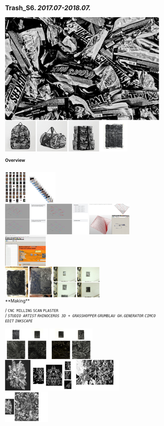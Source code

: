 
## Trash_S6. _2017.07-2018.07._  
![Trash_S6](/projects/Trash_S6/100.jpg)<a href="https://ewwgene.github.io/projects/Trash_S6/101.jpg"><img src="/projects/Trash_S6/101.jpg" height="100"></a> <a href="https://ewwgene.github.io/projects/Trash_S6/102.jpg"><img src="/projects/Trash_S6/102.jpg" height="100"></a> <a href="https://ewwgene.github.io/projects/Trash_S6/103.jpg"><img src="/projects/Trash_S6/103.jpg" height="100"></a> <a href="https://ewwgene.github.io/projects/Trash_S6/110.jpg"><img src="/projects/Trash_S6/110.jpg" height="100"></a> 
<br>  
**Overview**  
 
<br>
<a href="https://ewwgene.github.io/projects/Trash_S6/Making/307.jpg"><img src="/projects/Trash_S6/Making/307.jpg" height="100"></a> <a href="https://ewwgene.github.io/projects/Trash_S6/Making/309.jpg"><img src="/projects/Trash_S6/Making/309.jpg" height="100"></a> <br><a href="https://ewwgene.github.io/projects/Trash_S6/Making/411.jpg"><img src="/projects/Trash_S6/Making/411.jpg" height="100"></a> <a href="https://ewwgene.github.io/projects/Trash_S6/Making/413.jpg"><img src="/projects/Trash_S6/Making/413.jpg" height="100"></a> <a href="https://ewwgene.github.io/projects/Trash_S6/Making/415.jpg"><img src="/projects/Trash_S6/Making/415.jpg" height="100"></a> <a href="https://ewwgene.github.io/projects/Trash_S6/Making/417.jpg"><img src="/projects/Trash_S6/Making/417.jpg" height="100"></a> <br><a href="https://ewwgene.github.io/projects/Trash_S6/Making/613.jpg"><img src="/projects/Trash_S6/Making/613.jpg" height="100"></a> <a href="https://ewwgene.github.io/projects/Trash_S6/Making/614.jpg"><img src="/projects/Trash_S6/Making/614.jpg" height="100"></a> <a href="https://ewwgene.github.io/projects/Trash_S6/Making/615.jpg"><img src="/projects/Trash_S6/Making/615.jpg" height="100"></a> <a href="https://ewwgene.github.io/projects/Trash_S6/Making/617.jpg"><img src="/projects/Trash_S6/Making/617.jpg" height="100"></a> <br>  
**Making**  
  
/
`CNC MILLING` `SCAN` `PLASTER`   
/
_`STUDIO ARTIST`_ _`RHINOCEROS 3D + GRASSHOPPER`_ _`GRUMBLAU GH.GENERATOR`_ _`CIMCO EDIT`_ _`INKSCAPE`_   
<br>
<a href="https://ewwgene.github.io/projects/Trash_S6/303.jpg"><img src="/projects/Trash_S6/303.jpg" height="100"></a> <a href="https://ewwgene.github.io/projects/Trash_S6/305.jpg"><img src="/projects/Trash_S6/305.jpg" height="100"></a> 
<br>
<a href="https://ewwgene.github.io/projects/Trash_S6/401.jpg"><img src="/projects/Trash_S6/401.jpg" height="100"></a> <a href="https://ewwgene.github.io/projects/Trash_S6/403.jpg"><img src="/projects/Trash_S6/403.jpg" height="100"></a> <a href="https://ewwgene.github.io/projects/Trash_S6/405.jpg"><img src="/projects/Trash_S6/405.jpg" height="100"></a> <a href="https://ewwgene.github.io/projects/Trash_S6/407.jpg"><img src="/projects/Trash_S6/407.jpg" height="100"></a> 
